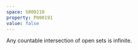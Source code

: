 ```yaml
---
space: S000210
property: P000191
value: false
---
```


Any countable intersection of open sets is infinite.

